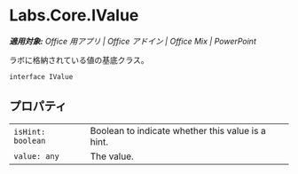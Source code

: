 
# <a name="labs.core.ivalue"></a>Labs.Core.IValue

 _**適用対象:** Office 用アプリ | Office アドイン | Office Mix | PowerPoint_

ラボに格納されている値の基底クラス。

```
interface IValue
```


## <a name="properties"></a>プロパティ


|||
|:-----|:-----|
| `isHint: boolean`|Boolean to indicate whether this value is a hint.|
| `value: any`|The value.|
